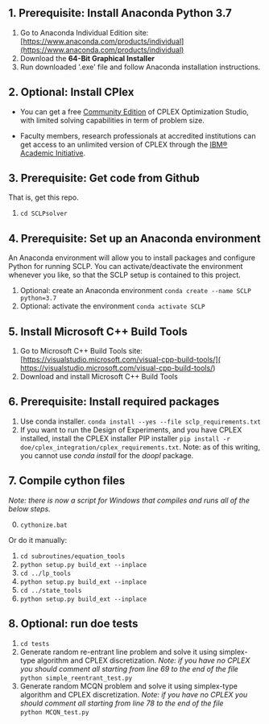 
## 1. Prerequisite: Install Anaconda Python 3.7

1. Go to Anaconda Individual Edition site: [https://www.anaconda.com/products/individual](https://www.anaconda.com/products/individual)
2. Download the **64-Bit Graphical Installer**
3. Run downloaded '.exe' file and follow Anaconda installation instructions.

## 2. Optional: Install CPlex

- You can get a free [Community Edition](http://www-01.ibm.com/software/websphere/products/optimization/cplex-studio-community-edition) of CPLEX Optimization Studio, with limited solving capabilities in term of problem size.

- Faculty members, research professionals at accredited institutions can get access to an unlimited version of CPLEX through the [IBM® Academic Initiative](http://www-01.ibm.com/software/websphere/products/optimization/cplex-studio-community-edition).

## 3. Prerequisite: Get code from Github

That is, get this repo.

1. `cd SCLPsolver`

## 4. Prerequisite: Set up an Anaconda environment

An Anaconda environment will allow you to install packages and configure Python for running SCLP. You can activate/deactivate the environment whenever you like, so that the SCLP setup is contained to this project.

1. Optional: create an Anaconda environment `conda create --name SCLP python=3.7`
2. Optional: activate the environment `conda activate SCLP`

## 5. Install Microsoft C++ Build Tools

1. Go to Microsoft C++ Build Tools site: [https://visualstudio.microsoft.com/visual-cpp-build-tools/]( https://visualstudio.microsoft.com/visual-cpp-build-tools/)
2. Download and install Microsoft C++ Build Tools

## 6. Prerequisite: Install required packages

1. Use conda installer. `conda install --yes --file sclp_requirements.txt`
2. If you want to run the Design of Experiments, and you have CPLEX installed, install the CPLEX installer PIP installer `pip install -r doe/cplex_integration/cplex_requirements.txt`. Note: as of this writing, you cannot use *conda install* for the *doopl* package.

## 7. Compile cython files

_Note: there is now a script for Windows that compiles and runs all of the below steps._

0. `cythonize.bat`

Or do it manually:

1. `cd subroutines/equation_tools`
2. `python setup.py build_ext --inplace`
3. `cd ../lp_tools`
4. `python setup.py build_ext --inplace`
5. `cd ../state_tools`
6. `python setup.py build_ext --inplace`

## 8. Optional: run doe tests

1. `cd tests`
2. Generate random re-entrant line problem and solve it using simplex-type algorithm and CPLEX discretization.
_Note: if you have no CPLEX you should comment all starting from line 69 to the end of the file_  
 `python simple_reentrant_test.py`
3. Generate random MCQN problem and solve it using simplex-type algorithm and CPLEX discretization.
_Note: if you have no CPLEX you should comment all starting from line 78 to the end of the file_  
`python MCQN_test.py`

